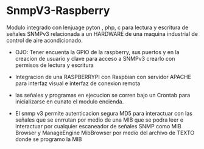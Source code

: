 # SnmpV3-Raspberry
Modulo integrado con lenjuage pyton , php, c para lectura y escritura de señales SNMPv3 relacionada a un HARDWARE de una maquina industrial de control de aire acondicionado.

- OJO: Tener encuenta la GPIO de la raspberry, sus puertos y en la creacion de usuario y clave para acceso a SNMPv3 crearlo con permisos de lectura y escritura

- Integracion de una RASPBERRYPI con Raspbian con servidor APACHE para interfaz visual e interfaz de conexion remota

- las señales y programas en ejecucion se corren bajo un Crontab para inicializarse en cunato el modulo encienda.

- El snmp v3 permite autenticacion segura MD5 para interactuar con las señales que se enrrutan por medio de una MIB que se podra leer e interactuar por cualquier escaneador de señales SNMP como MIB Browser y ManageEngine MibBrowser por medio del archivo de TEXTO donde se programo la MIB
